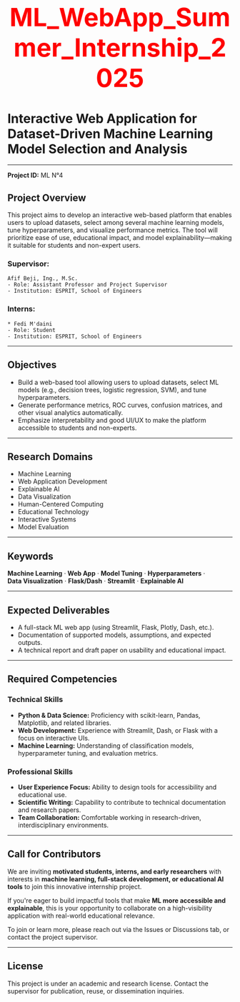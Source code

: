 # <div align="center"><h1 style="color: red;">ML_WebApp_Summer_Internship_2025</h1></div>

# Interactive Web Application for Dataset-Driven Machine Learning Model Selection and Analysis

---

**Project ID:** ML N°4

## Project Overview

This project aims to develop an interactive web-based platform that enables users to upload datasets, select among several machine learning models, tune hyperparameters, and visualize performance metrics. The tool will prioritize ease of use, educational impact, and model explainability—making it suitable for students and non-expert users.

### Supervisor:
    Afif Beji, Ing., M.Sc.
    - Role: Assistant Professor and Project Supervisor 
    - Institution: ESPRIT, School of Engineers

### Interns:
    * Fedi M'daini
    - Role: Student
    - Institution: ESPRIT, School of Engineers

---

## Objectives

- Build a web-based tool allowing users to upload datasets, select ML models (e.g., decision trees, logistic regression, SVM), and tune hyperparameters.
- Generate performance metrics, ROC curves, confusion matrices, and other visual analytics automatically.
- Emphasize interpretability and good UI/UX to make the platform accessible to students and non-experts.

---

## Research Domains

- Machine Learning  
- Web Application Development  
- Explainable AI  
- Data Visualization  
- Human-Centered Computing  
- Educational Technology  
- Interactive Systems  
- Model Evaluation

---

## Keywords

**Machine Learning** · **Web App** · **Model Tuning** · **Hyperparameters** ·  
**Data Visualization** · **Flask/Dash** · **Streamlit** · **Explainable AI**

---

## Expected Deliverables

- A full-stack ML web app (using Streamlit, Flask, Plotly, Dash, etc.).
- Documentation of supported models, assumptions, and expected outputs.
- A technical report and draft paper on usability and educational impact.

---

## Required Competencies

### Technical Skills

- **Python & Data Science:** Proficiency with scikit-learn, Pandas, Matplotlib, and related libraries.  
- **Web Development:** Experience with Streamlit, Dash, or Flask with a focus on interactive UIs.  
- **Machine Learning:** Understanding of classification models, hyperparameter tuning, and evaluation metrics.

### Professional Skills

- **User Experience Focus:** Ability to design tools for accessibility and educational use.  
- **Scientific Writing:** Capability to contribute to technical documentation and research papers.  
- **Team Collaboration:** Comfortable working in research-driven, interdisciplinary environments.

---

## Call for Contributors

We are inviting **motivated students, interns, and early researchers** with interests in **machine learning, full-stack development, or educational AI tools** to join this innovative internship project.

If you're eager to build impactful tools that make **ML more accessible and explainable**, this is your opportunity to collaborate on a high-visibility application with real-world educational relevance.

To join or learn more, please reach out via the Issues or Discussions tab, or contact the project supervisor.

---

## License

This project is under an academic and research license. Contact the supervisor for publication, reuse, or dissemination inquiries.
